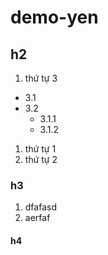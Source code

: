 # demo-yen

## h2

1. thứ tự 3
  - 3.1
  - 3.2
    - 3.1.1
    - 3.1.2
1. thứ tự 1
1. thứ tự 2


### h3
1. dfafasd
1. aerfaf
#### h4
